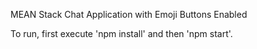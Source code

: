 MEAN Stack Chat Application with Emoji Buttons Enabled

To run, first execute 'npm install' and then 'npm start'.
